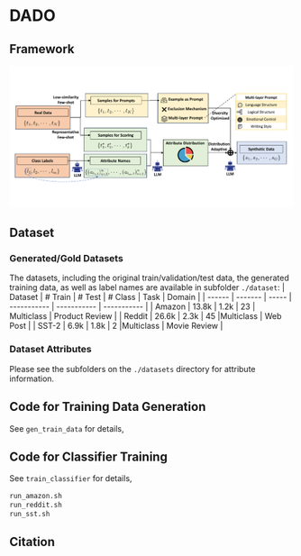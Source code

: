 # DADO



## Framework

![DADO](figure/system.png)

## Dataset
### Generated/Gold Datasets
The datasets, including the original train/validation/test data, the generated training data, as well as label names are available in subfolder `./dataset`:
| Dataset | # Train | # Test | # Class | Task  | Domain |
| ------  | ------- | ----- | ----------- | ----------- | ----------- |
| Amazon | 13.8k | 1.2k | 23 | Multiclass | Product Review |
| Reddit | 26.6k | 2.3k | 45 |Multiclass | Web Post |
| SST-2 | 6.9k | 1.8k | 2 |Multiclass | Movie Review |



###  Dataset Attributes
Please see the subfolders on the `./datasets` directory for attribute information.

## Code for Training Data Generation
See `gen_train_data` for details,

## Code for Classifier Training
See `train_classifier` for details, 

```
run_amazon.sh
run_reddit.sh
run_sst.sh
```



## Citation

